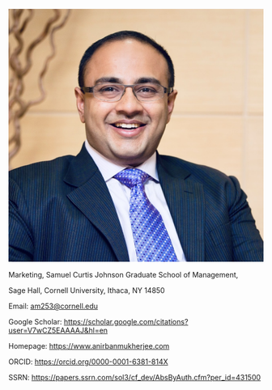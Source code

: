 ![Photograph of Anirban Mukherjee](anirban_mukherjee.jpg?raw=true "Title")

Marketing, Samuel Curtis Johnson Graduate School of Management, 

Sage Hall, Cornell University, Ithaca, NY 14850

Email: am253@cornell.edu

Google Scholar: https://scholar.google.com/citations?user=V7wCZ5EAAAAJ&hl=en

Homepage: https://www.anirbanmukherjee.com 

ORCID: https://orcid.org/0000-0001-6381-814X 

SSRN: https://papers.ssrn.com/sol3/cf_dev/AbsByAuth.cfm?per_id=431500
